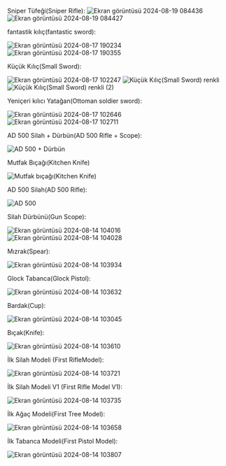Sniper Tüfeği(Sniper Rifle):
![Ekran görüntüsü 2024-08-19 084436](https://github.com/user-attachments/assets/ab90e304-7934-407a-99fa-e593a42e5145)
![Ekran görüntüsü 2024-08-19 084427](https://github.com/user-attachments/assets/3579d82a-f555-4b36-9f8e-efcb9137fac7)


fantastik kılıç(fantastic sword):

![Ekran görüntüsü 2024-08-17 190234](https://github.com/user-attachments/assets/07f07c0b-9652-4d66-b441-7d31fa3c742c)
![Ekran görüntüsü 2024-08-17 190355](https://github.com/user-attachments/assets/2a16baf3-e60f-4cb5-9743-0c39841d3ad0)

Küçük Kılıç(Small Sword):

![Ekran görüntüsü 2024-08-17 102247](https://github.com/user-attachments/assets/f632bd16-1628-48e1-a480-e9ead0515da9)
![Küçük Kılıç(Small Sword) renkli](https://github.com/user-attachments/assets/32b78734-cd74-434d-be91-26f8767086a6)
![Küçük Kılıç(Small Sword) renkli (2)](https://github.com/user-attachments/assets/5c9bdd50-d0ed-465e-841d-c3bfd7303d52)

Yeniçeri kılıcı Yatağan(Ottoman soldier sword):

![Ekran görüntüsü 2024-08-17 102646](https://github.com/user-attachments/assets/b02699b6-ed03-427e-87b0-b12538ddad44)
![Ekran görüntüsü 2024-08-17 102711](https://github.com/user-attachments/assets/d5d17b2c-b602-4196-8798-9344009cbc25)


AD 500 Silah + Dürbün(AD 500 Rifle + Scope):

![AD 500 + Dürbün](https://github.com/user-attachments/assets/8ba2dd1c-57de-424c-af57-42bce69a5e0f)


Mutfak Bıçağı(Kitchen Knife)

![Mutfak bıçağı(Kitchen Knife)](https://github.com/user-attachments/assets/c219b7e1-37c5-42de-96d9-56c0b0c2c278)

AD 500 Silah(AD 500 Rifle):

![AD 500](https://github.com/user-attachments/assets/24b73ef4-75a5-4efa-9bec-1c386b822e65)

Silah Dürbünü(Gun Scope):

![Ekran görüntüsü 2024-08-14 104016](https://github.com/user-attachments/assets/c19986bd-738b-4b6e-8c42-b26e8d8f483f)
![Ekran görüntüsü 2024-08-14 104028](https://github.com/user-attachments/assets/be038553-104b-463d-aaca-e2297ce936ad)

Mızrak(Spear):

![Ekran görüntüsü 2024-08-14 103934](https://github.com/user-attachments/assets/b4e7577e-c8f5-4952-9ccd-f993d2e5f1b3)

Glock Tabanca(Glock Pistol):

![Ekran görüntüsü 2024-08-14 103632](https://github.com/user-attachments/assets/762bd6c5-3107-42d2-bc54-0b1e2265fc82)

Bardak(Cup):

![Ekran görüntüsü 2024-08-14 103045](https://github.com/user-attachments/assets/5d6d088e-b8d8-4abb-a878-a2a1cd0559cc)

Bıçak(Knife):

![Ekran görüntüsü 2024-08-14 103610](https://github.com/user-attachments/assets/dc6cab22-91b8-4219-94f9-fe5395a9a160)

İlk Silah Modeli (First RifleModel):

![Ekran görüntüsü 2024-08-14 103721](https://github.com/user-attachments/assets/d850db16-9244-44f3-a5f1-2b3ad9df1bfa)

İlk Silah Modeli V1 (First Rifle Model V1):

![Ekran görüntüsü 2024-08-14 103735](https://github.com/user-attachments/assets/023ebda7-c651-45ab-b5b1-32b71b09fde1)

İlk Ağaç Modeli(First Tree Model):

![Ekran görüntüsü 2024-08-14 103658](https://github.com/user-attachments/assets/4c9fdc4d-c4d3-48d7-be7c-7f7c74b014d2)

İlk Tabanca Modeli(First Pistol Model):

![Ekran görüntüsü 2024-08-14 103807](https://github.com/user-attachments/assets/beb1678b-ffad-44ae-8cf7-91e1f68a7221)






